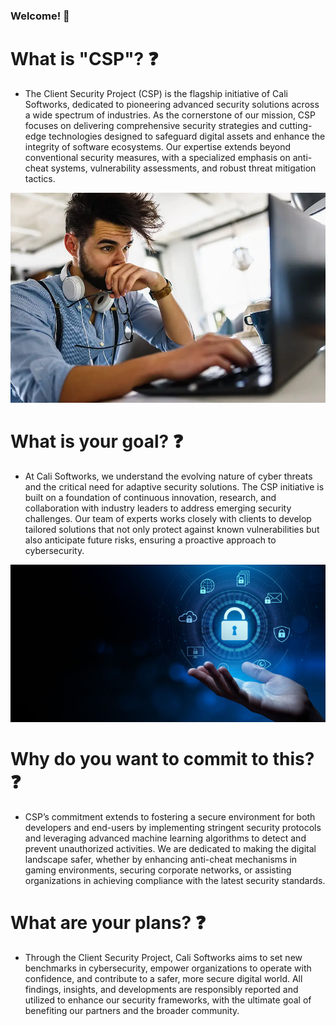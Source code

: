 ### Welcome! 👋

# What is "CSP"? ❓

- The Client Security Project (CSP) is the flagship initiative of Cali Softworks, dedicated to pioneering advanced security solutions across a wide spectrum of industries. As the cornerstone of our mission, CSP focuses on delivering comprehensive security strategies and cutting-edge technologies designed to safeguard digital assets and enhance the integrity of software ecosystems. Our expertise extends beyond conventional security measures, with a specialized emphasis on anti-cheat systems, vulnerability assessments, and robust threat mitigation tactics.

![Image 1](img2.png)


# What is your goal? ❓

- At Cali Softworks, we understand the evolving nature of cyber threats and the critical need for adaptive security solutions. The CSP initiative is built on a foundation of continuous innovation, research, and collaboration with industry leaders to address emerging security challenges. Our team of experts works closely with clients to develop tailored solutions that not only protect against known vulnerabilities but also anticipate future risks, ensuring a proactive approach to cybersecurity.

![Image 2](img1.png)

# Why do you want to commit to this? ❓

- CSP’s commitment extends to fostering a secure environment for both developers and end-users by implementing stringent security protocols and leveraging advanced machine learning algorithms to detect and prevent unauthorized activities. We are dedicated to making the digital landscape safer, whether by enhancing anti-cheat mechanisms in gaming environments, securing corporate networks, or assisting organizations in achieving compliance with the latest security standards.

# What are your plans? ❓

- Through the Client Security Project, Cali Softworks aims to set new benchmarks in cybersecurity, empower organizations to operate with confidence, and contribute to a safer, more secure digital world. All findings, insights, and developments are responsibly reported and utilized to enhance our security frameworks, with the ultimate goal of benefiting our partners and the broader community.
